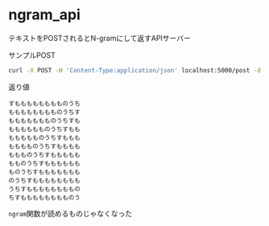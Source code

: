 # ngram_api
テキストをPOSTされるとN-gramにして返すAPIサーバー

サンプルPOST
``` bash
curl -X POST -H 'Content-Type:application/json' localhost:5000/post -d '{"text":"すもももももももものうち","num":"12"}'
```
返り値
```
すもももももももものうち
もももももももものうちす
ももももももものうちすも
もももももものうちすもも
ももももものうちすももも
もももものうちすもももも
ももものうちすももももも
もものうちすもももももも
ものうちすももももももも
のうちすもももももももも
うちすももももももももの
ちすもももももももものう
```

`ngram`関数が読めるものじゃなくなった
